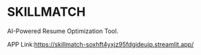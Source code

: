 # SKILLMATCH
AI-Powered Resume Optimization Tool.

APP Link:https://skillmatch-soxhft4yxjz95fdgideujp.streamlit.app/
